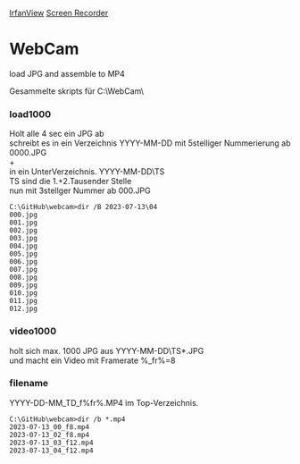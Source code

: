[IrfanView](https://www.irfanview.com)
[Screen Recorder](https://www.videosoftdev.com/free-screen-recorder)  

# WebCam
load JPG and assemble to MP4   

Gesammelte skripts für C:\WebCam\   

### load1000
Holt alle 4 sec ein JPG ab  
schreibt es in ein Verzeichnis YYYY-MM-DD mit 5stelliger Nummerierung ab 0000.JPG    
+   
in ein UnterVerzeichnis. YYYY-MM-DD\TS    
TS sind die 1.+2.Tausender Stelle   
nun mit 3stellger Nummer ab 000.JPG 
```
C:\GitHub\webcam>dir /B 2023-07-13\04
000.jpg
001.jpg
002.jpg
003.jpg
004.jpg
005.jpg
006.jpg
007.jpg
008.jpg
009.jpg
010.jpg
011.jpg
012.jpg
```

### video1000
holt sich max. 1000 JPG aus YYYY-MM-DD\TS\*\.JPG   
und macht ein Video mit Framerate %_fr%=8   

### filename
YYYY-DD-MM_TD_f%fr%.MP4 im Top-Verzeichnis.   

````
C:\GitHub\webcam>dir /b *.mp4
2023-07-13_00_f8.mp4
2023-07-13_02_f8.mp4
2023-07-13_03_f12.mp4
2023-07-13_04_f12.mp4
````

